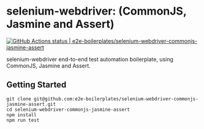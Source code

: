 # selenium-webdriver: (CommonJS, Jasmine and Assert)

[![GitHub Actions status | e2e-boilerplates/selenium-webdriver-commonjs-jasmine-assert](https://github.com/e2e-boilerplates/selenium-webdriver-commonjs-jasmine-assert/workflows/selenium-webdriver-commonjs-jasmine-assert/badge.svg)](https://github.com/e2e-boilerplates/selenium-webdriver-commonjs-jasmine-assert/actions?workflow=selenium-webdriver-commonjs-jasmine-assert)

selenium-webdriver end-to-end test automation boilerplate, using CommonJS, Jasmine and Assert.

## Getting Started

    git clone git@github.com:e2e-boilerplates/selenium-webdriver-commonjs-jasmine-assert.git
    cd selenium-webdriver-commonjs-jasmine-assert
    npm install
    npm run test
